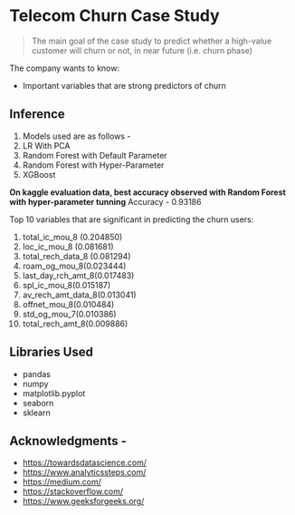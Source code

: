 # Telecom Churn Case Study
> The main goal of the case study to predict whether a high-value customer will churn or not, in near future (i.e. churn phase)


The company wants to know:
- Important variables that are strong predictors of churn

## Inference
1. Models used are as follows - 
2. LR With PCA									
3. Random Forest with Default Parameter		
4. Random Forest with Hyper-Parameter			
5. XGBoost										

**On kaggle evaluation data, best accuracy observed with Random Forest with hyper-parameter tunning**
Accuracy - 0.93186

Top 10 variables that are significant in predicting the churn users:

1. total_ic_mou_8 (0.204850)
2. loc_ic_mou_8 (0.081681)
3. total_rech_data_8 (0.081294)
4. roam_og_mou_8(0.023444)
5. last_day_rch_amt_8(0.017483)
6. spl_ic_mou_8(0.015187)
7. av_rech_amt_data_8(0.013041)
8. offnet_mou_8(0.010484)
9. std_og_mou_7(0.010386)
10. total_rech_amt_8(0.009886)

## Libraries Used
- pandas
- numpy
- matplotlib.pyplot
- seaborn
- sklearn

## Acknowledgments - 
- https://towardsdatascience.com/
- https://www.analyticssteps.com/
- https://medium.com/
- https://stackoverflow.com/
- https://www.geeksforgeeks.org/
